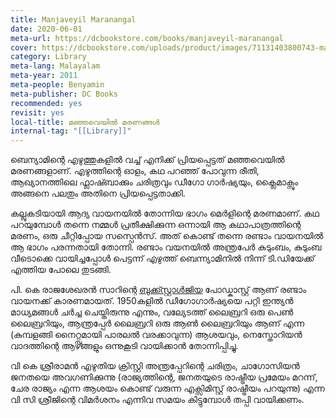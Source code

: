 ```yaml
---
title: Manjaveyil Maranangal
date: 2020-06-01
meta-url: https://dcbookstore.com/books/manjaveyil-maranangal
cover: https://dcbookstore.com/uploads/product/images/71131403800743-manjaveyil.jpg
category: Library
meta-lang: Malayalam
meta-year: 2011
meta-people: Benyamin
meta-publisher: DC Books
recommended: yes
revisit: yes
local-title: മഞ്ഞവെയിൽ മരണങ്ങൾ
internal-tag: "[[Library]]"
---
```


ബെന്യാമിന്റെ എഴുത്തുകളിൽ വച്ച് എനിക്ക്  പ്രിയപ്പെട്ടത് മഞ്ഞവെയിൽ മരണങ്ങളാണ്. എഴുത്തിന്റെ ഓളം, കഥ പറഞ്ഞ് പോവുന്ന രീതി, ആഖ്യാനത്തിലെ ഫ്ലാഷ്ബാക്കും ചരിത്രവും ഡീഗോ ഗാർഷ്യയും, ക്ലൈമാക്സും അങ്ങനെ പലതും അതിനെ പ്രിയപ്പെട്ടതാക്കി. 

കല്ലുകടിയായി ആദ്യ വായനയിൽ തോന്നിയ ഭാഗം മെർളിന്റെ മരണമാണ്. കഥ പറയുമ്പോൾ തന്നെ നമ്മൾ പ്രതീക്ഷിക്കുന്ന ഒന്നായി ആ കഥാപാത്രത്തിന്റെ മരണം, ഒരു ചീറ്റിപ്പോയ സസ്പെൻസ്. അത് കൊണ്ട് തന്നെ രണ്ടാം വായനയിൽ ആ ഭാഗം പരന്നതായി തോന്നി. രണ്ടാം വയനയിൽ അന്ത്രപേർ കുടുംബം, കുടുംബ വീടൊക്കെ വായിച്ചപ്പോൾ പെട്ടന്ന് എഴുത്ത് ബെന്ന്യാമിനിൽ നിന്ന് ടി.ഡിയേക്ക് എത്തിയ പോലെ തുടങ്ങി. 

പി. കെ രാജശേഖരൻ സാറിന്റെ [ബുക്ക്സ്റ്റാൾജിയ](https://www.youtube.com/watch?v=MKNXdDid6xg) പോഡ്കാസ്റ്റ് ആണ് രണ്ടാം വായനക്ക് കാരണമായത്. 1950കളിൽ ഡീഗോഗാർഷ്യയെ പറ്റി ഇന്ത്യൻ മാധ്യമങ്ങൾ ചർച്ച ചെയ്തിരുന്നു എന്നും, വല്യേടത്ത് ലൈബ്രറി ഒരു പെൺ ലൈബ്രറിയും, ആന്ത്രപ്പേർ ലൈബ്രറി ഒരു ആൺ ലൈബ്രറിയും ആണ് എന്ന (കുമ്പളങ്ങി നൈറ്റ്സുമായി പാരലൽ വരക്കാവുന്ന) ആശയവും, നെസ്തോറിയൻ വാദത്തിന്റെ ആഴങ്ങളും ഒന്നുകൂടി വായിക്കാൻ തോന്നിപ്പിച്ചു. 

വി കെ ശ്രീരാമൻ എഴുതിയ ക്രിസ്റ്റി അന്ത്രപ്പേറിന്റെ ചരിത്രം, ചാഗോസിയൻ ജനതയെ അവഗണിക്കുന്നു (രാജ്യത്തിന്റെ, ജനതയുടെ രാഷ്ട്രീയ പ്രമേയം മറന്ന്, ചേര രാജ്യം എന്ന ആശയം കൊണ്ട് വരുന്ന എക്സിമിസ്റ്റ് രാഷ്ട്രീയം പറയുന്നു) എന്ന വി സി ശ്രീജിന്റെ വിമർശനം എന്നിവ സമയം കിട്ടുമ്പോൾ തപ്പി വായിക്കണം. 